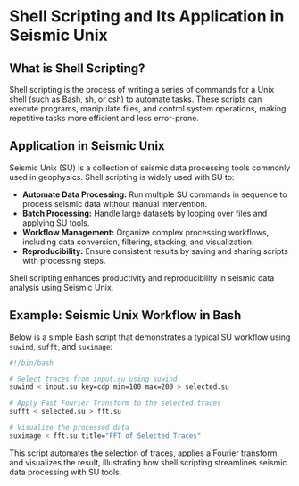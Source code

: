 # Shell Scripting and Its Application in Seismic Unix

## What is Shell Scripting?

Shell scripting is the process of writing a series of commands for a Unix shell (such as Bash, sh, or csh) to automate tasks. These scripts can execute programs, manipulate files, and control system operations, making repetitive tasks more efficient and less error-prone.

## Application in Seismic Unix

Seismic Unix (SU) is a collection of seismic data processing tools commonly used in geophysics. Shell scripting is widely used with SU to:

- **Automate Data Processing:** Run multiple SU commands in sequence to process seismic data without manual intervention.
- **Batch Processing:** Handle large datasets by looping over files and applying SU tools.
- **Workflow Management:** Organize complex processing workflows, including data conversion, filtering, stacking, and visualization.
- **Reproducibility:** Ensure consistent results by saving and sharing scripts with processing steps.

Shell scripting enhances productivity and reproducibility in seismic data analysis using Seismic Unix.

## Example: Seismic Unix Workflow in Bash

Below is a simple Bash script that demonstrates a typical SU workflow using `suwind`, `sufft`, and `suximage`:

```bash
#!/bin/bash

# Select traces from input.su using suwind
suwind < input.su key=cdp min=100 max=200 > selected.su

# Apply Fast Fourier Transform to the selected traces
sufft < selected.su > fft.su

# Visualize the processed data
suximage < fft.su title="FFT of Selected Traces"
```

This script automates the selection of traces, applies a Fourier transform, and visualizes the result, illustrating how shell scripting streamlines seismic data processing with SU tools.